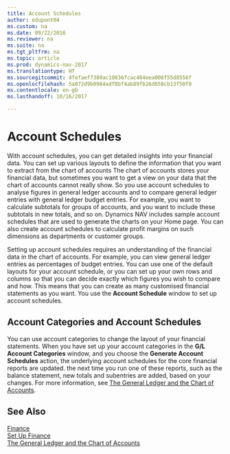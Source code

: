 ```yaml
---
title: Account Schedules
author: edupont04
ms.custom: na
ms.date: 09/22/2016
ms.reviewer: na
ms.suite: na
ms.tgt_pltfrm: na
ms.topic: article
ms.prod: dynamics-nav-2017
ms.translationtype: HT
ms.sourcegitcommit: 4fefaef7380ac10836fcac404eea006f55d8556f
ms.openlocfilehash: 5a072d9b0984adf8bf4ab89fb26d658cb13f50f0
ms.contentlocale: en-gb
ms.lasthandoff: 10/16/2017

---
```


# <a name="account-schedules"></a>Account Schedules
With account schedules, you can get detailed insights into your financial data. You can set up various layouts to define the information that you want to extract from the chart of accounts The chart of accounts stores your financial data, but sometimes you want to get a view on your data that the chart of accounts cannot really show. So you use account schedules to analyse figures in general ledger accounts and to compare general ledger entries with general ledger budget entries.
For example, you want to calculate subtotals for groups of accounts, and you want to include these subtotals in new totals, and so on.
Dynamics NAV includes sample account schedules that are used to generate the charts on your Home page. You can also create account schedules to calculate profit margins on such dimensions as departments or customer groups.  

Setting up account schedules requires an understanding of the financial data in the chart of accounts.
For example, you can view general ledger entries as percentages of budget entries.
You can use one of the default layouts for your account schedule, or you can set up your own rows and columns so that you can decide exactly which figures you wish to compare and how.
This means that you can create as many customised financial statements as you want. You use the **Account Schedule** window to set up account schedules.  

## <a name="account-categories-and-account-schedules"></a>Account Categories and Account Schedules
You can use account categories to change the layout of your financial statements. When you have set up your account categories in the **G/L Account Categories** window, and you choose the **Generate Account Schedules** action, the underlying account schedules for the core financial reports are updated. the next time you run one of these reports, such as the balance statement, new totals and subentries are added, based on your changes. For more information, see [The General Ledger and the Chart of Accounts](finance-general-ledger.md).    
## <a name="see-also"></a>See Also
[Finance](finance.md)  
[Set Up Finance](finance-setup-finance.md)  
[The General Ledger and the Chart of Accounts](finance-general-ledger.md)  

